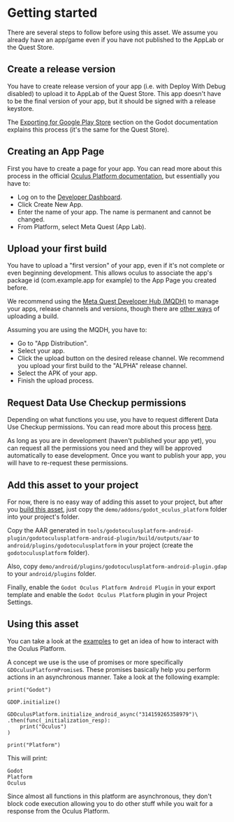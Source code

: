 # Getting started
There are several steps to follow before using this asset. We assume you already have an app/game even if you have not published to the AppLab or the Quest Store.

## Create a release version
You have to create release version of your app (i.e. with Deploy With Debug disabled) to upload it to AppLab of the Quest Store. This app doesn't have to be the final version of your app, but it should be signed with a release keystore.

The [Exporting for Google Play Store](https://docs.godotengine.org/en/stable/tutorials/export/exporting_for_android.html#exporting-for-google-play-store) section on the Godot documentation explains this process (it's the same for the Quest Store).

## Creating an App Page
First you have to create a page for your app. You can read more about this process in the official [Oculus Platform documentation](https://developer.oculus.com/resources/publish-create-app/), but essentially you have to:

- Log on to the [Developer Dashboard](https://developer.oculus.com/manage/).
- Click Create New App.
- Enter the name of your app. The name is permanent and cannot be changed.
- From Platform, select Meta Quest (App Lab).

## Upload your first build
You have to upload a "first version" of your app, even if it's not complete or even beginning development. This allows oculus to associate the app's package id (com.example.app for example) to the App Page you created before.

We recommend using the [Meta Quest Developer Hub (MQDH)](https://developer.oculus.com/meta-quest-developer-hub/) to manage your apps, release channels and versions, though there are [other ways](https://developer.oculus.com/resources/publish-uploading-mobile/#upload-meta-quest-builds) of uploading a build.

Assuming you are using the MQDH, you have to:

- Go to "App Distribution".
- Select your app.
- Click the upload button on the desired release channel. We recommend you upload your first build to the "ALPHA" release channel.
- Select the APK of your app.
- Finish the upload process.

## Request Data Use Checkup permissions
Depending on what functions you use, you have to request different Data Use Checkup permissions. You can read more about this process [here](https://developer.oculus.com/resources/publish-data-use/).

As long as you are in development (haven't published your app yet), you can request all the permissions you need and they will be approved automatically to ease development. Once you want to publish your app, you will have to re-request these permissions.

## Add this asset to your project
For now, there is no easy way of adding this asset to your project, but after you [build this asset](/godot_oculus_platform/build/), just copy the `demo/addons/godot_oculus_platform` folder into your project's folder.

Copy the AAR generated in `tools/godotoculusplatform-android-plugin/godotoculusplatform-android-plugin/build/outputs/aar` to `android/plugins/godotoculusplatform` in your project (create the `godotoculusplatform` folder).

Also, copy `demo/android/plugins/godotoculusplatform-android-plugin.gdap` to your `android/plugins` folder.

Finally, enable the `Godot Oculus Platform Android Plugin` in your export template and enable the `Godot Oculus Platform` plugin in your Project Settings.

## Using this asset
You can take a look at the [examples](/godot_oculus_platform/examples/) to get an idea of how to interact with the Oculus Platform.

A concept we use is the use of promises or more specifically `GDOculusPlatformPromise`s. These promises basically help you perform actions in an asynchronous manner. Take a look at the following example:

```
print("Godot")

GDOP.initialize()

GDOculusPlatform.initialize_android_async("314159265358979")\
.then(func(_initialization_resp):
    print("Oculus")
)

print("Platform")
```
This will print:

```
Godot
Platform
Oculus
```

Since almost all functions in this platform are asynchronous, they don't block code execution allowing you to do other stuff while you wait for a response from the Oculus Platform.